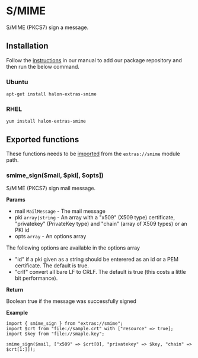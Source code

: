 # S/MIME

S/MIME (PKCS7) sign a message.

## Installation

Follow the [instructions](https://docs.halon.io/manual/comp_install.html#installation) in our manual to add our package repository and then run the below command.

### Ubuntu

```
apt-get install halon-extras-smime
```

### RHEL

```
yum install halon-extras-smime
```

## Exported functions

These functions needs to be [imported](https://docs.halon.io/hsl/structures.html#import) from the `extras://smime` module path.

### smime_sign($mail, $pki[, $opts])

S/MIME (PKCS7) sign mail message.

**Params**

- mail `MailMessage` - The mail message
- pki `array|string` - An array with a "x509" (X509 type) certificate, "privatekey" (PrivateKey type) and "chain" (array of X509 types) or an PKI id
- opts `array` - An options array

The following options are available in the options array

 - "id" if a pki given as a string should be enterered as an id or a PEM certificate. The default is true.
 - "crlf" convert all bare LF to CRLF. The default is true (this costs a little bit performance).

**Return**

Boolean true if the message was successfully signed

**Example**

```
import { smime_sign } from "extras://smime";
import $crt from "file://sample.crt" with ["resource" => true];
import $key from "file://smaple.key";

smime_sign($mail, ["x509" => $crt[0], "privatekey" => $key, "chain" => $crt[1:]]);
```
